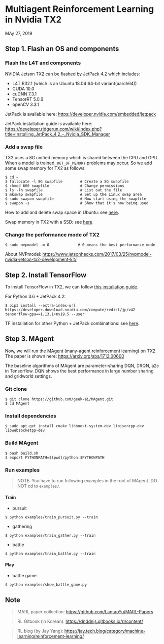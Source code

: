 # Multiagent Reinforcement Learning in Nvidia TX2
MAy 27, 2019





## Step 1. Flash an OS and components

### Flash the L4T and components
NVIDIA Jetson TX2 can be flashed by JetPack 4.2 which includes:
* L4T R32.1 (which is an Ubuntu 18.04 64-bit variant(aarch64))
* CUDA 10.0
* cuDNN 7.3.1
* TensorRT 5.0.6
* openCV 3.3.1

JetPack is available here: 
  https://developer.nvidia.com/embedded/jetpack
  
JetPack installation guide is available here: 
  https://developer.ridgerun.com/wiki/index.php?title=Installing_JetPack_4.2_-_Nvidia_SDK_Manager
    
### Add a swap file
TX2 uses a 8G unified memory which is shared between the CPU and GPU. When a model is trained, `OUT_OF_MEMORY` problems may occur. So we add some swap memory for TX2 as follows:
```
$ cd ~
$ fallocate -l 8G swapfile        # Create a 8G swapfile
$ chmod 600 swapfile              # Change permissions
$ ls -lh swapfile                 # List out the file
$ mkswap swapfile                 # Set up the Linux swap area
$ sudo swapon swapfile            # Now start using the swapfile
$ swapon -s                       # Show that it's now being used
```
How to add and delete swap space in Ubuntu: see [here](https://linuxize.com/post/how-to-add-swap-space-on-ubuntu-18-04/).

Swap memory in TX2 with a SSD: see [here](http://blog.naver.com/PostView.nhn?blogId=kangdonghyun&logNo=221046775377&categoryNo=17&parentCategoryNo=0&viewDate=&currentPage=1&postListTopCurrentPage=1&from=search).

### Change the performance mode of TX2
```
$ sudo nvpmodel -m 0             # 0 means the best performance mode
```
About NVPmodel: https://www.jetsonhacks.com/2017/03/25/nvpmodel-nvidia-jetson-tx2-development-kit/
  


## Step 2. Install TensorFlow
To install TensorFlow in TX2, we can follow [this installation guide](https://docs.nvidia.com/deeplearning/frameworks/pdf/Install-TensorFlow-For-Jetson-TX2.pdf).

For Python 3.6 + JetPack 4.2:
```
$ pip3 install --extra-index-url https://developer.download.nvidia.com/compute/redist/jp/v42 tensorflow-gpu==1.13.1+nv19.5 --user
```
TF installation for other Python + JetPack combinations: see [here](https://devtalk.nvidia.com/default/topic/1038957/jetson-tx2/tensorflow-for-jetson-tx2-/).


## Step 3. MAgent
Now, we will run the [MAgent](https://github.com/geek-ai/MAgent) (many-agent reinforcement learning) on TX2. The paper is shown here: https://arxiv.org/abs/1712.00600 

The baseline algorithms of MAgent are parameter-sharing DQN, DRQN, a2c in Tensorflow. DQN shows the best performance in large number sharing and gridworld settings.

### Git clone
```
$ git clone https://github.com/geek-ai/MAgent.git
$ cd MAgent
```

### Install dependencies
```
$ sudo apt-get install cmake libboost-system-dev libjsoncpp-dev libwebsocketpp-dev
```

### Build MAgent
```
$ bash build.sh
$ export PYTHONPATH=$(pwd)/python:$PYTHONPATH
```

### Run examples
> NOTE: You have to run following examples in the root of MAgent. DO NOT cd to `examples/`.
#### Train
* pursuit
```
$ python examples/train_pursuit.py --train
```
* gathering
```
$ python examples/train_gather.py --train
```
* battle
```
$ python examples/train_battle.py --train
```
#### Play
* battle game
```
$ python examples/show_battle_game.py
```

## Note
> MARL paper collection: https://github.com/LantaoYu/MARL-Papers

> RL Gitbook (in Korean): https://dnddnjs.gitbooks.io/rl/content/

> RL blog (by Jay Yang): https://jay.tech.blog/category/machine-learning/reinforcement-learning/
